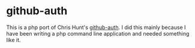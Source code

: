 # github-auth

This is a php port of Chris Hunt's
[github-auth](https://github.com/chrishunt/github-auth).  I did this
mainly because I have been writing a php command line application and
needed something like it.


